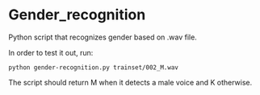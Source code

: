 # Gender_recognition

Python script that recognizes gender based on .wav file.

In order to test it out, run:

```
python gender-recognition.py trainset/002_M.wav

``` 

The script should return M when it detects a male voice and K otherwise.

